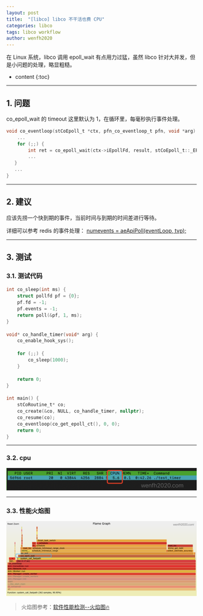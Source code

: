 ```yaml
---
layout: post
title:  "[libco] libco 不干活也费 CPU"
categories: libco
tags: libco workflow
author: wenfh2020
---
```


在 Linux 系统，libco 调用 epoll_wait 有点用力过猛，虽然 libco 针对大并发，但是小问题的处理，略显粗糙。



* content
{:toc}

---

## 1. 问题

co_epoll_wait 的 timeout 这里默认为 1，在循环里，每毫秒执行事件处理。

```c
void co_eventloop(stCoEpoll_t *ctx, pfn_co_eventloop_t pfn, void *arg) {
    ...
    for (;;) {
        int ret = co_epoll_wait(ctx->iEpollFd, result, stCoEpoll_t::_EPOLL_SIZE, 1);
        ...
   }
   ...
}
```

---

## 2. 建议

应该先捞一个快到期的事件，当前时间与到期的时间差进行等待。

详细可以参考 redis 的事件处理： [numevents = aeApiPoll(eventLoop, tvp);](https://github.com/redis/redis/blob/049cf8cdf4e9e0abecf137dc1e3362089439f414/src/ae.c#L395)

---

## 3. 测试

### 3.1. 测试代码

```c
int co_sleep(int ms) {
    struct pollfd pf = {0};
    pf.fd = -1;
    pf.events = -1;
    return poll(&pf, 1, ms);
}

void* co_handle_timer(void* arg) {
    co_enable_hook_sys();

    for (;;) {
        co_sleep(1000);
    }

    return 0;
}

int main() {
    stCoRoutine_t* co;
    co_create(&co, NULL, co_handle_timer, nullptr);
    co_resume(co);
    co_eventloop(co_get_epoll_ct(), 0, 0);
    return 0;
}
```

---

### 3.2. cpu

<div align=center><img src="/images/2021-02-24-09-56-39.png" data-action="zoom"/></div>

---

### 3.3. 性能火焰图

<div align=center><img src="/images/2021-02-24-09-52-08.png" data-action="zoom"/></div>

> 火焰图参考：[软件性能检测--火焰图🔥](https://wenfh2020.com/2020/07/30/flame-diagram/)